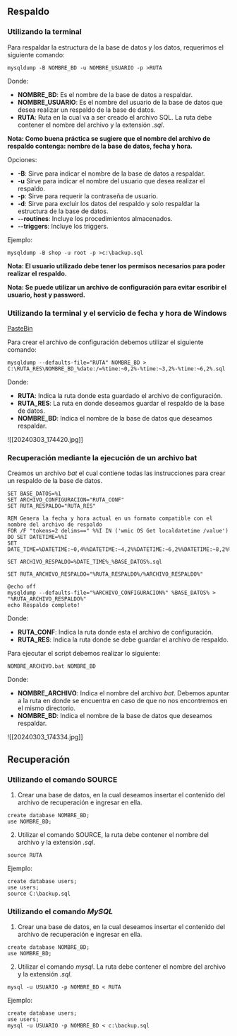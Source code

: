 ## Respaldo
### Utilizando la terminal

Para respaldar la estructura de la base de datos y los datos, requerimos el siguiente comando:

```
mysqldump -B NOMBRE_BD -u NOMBRE_USUARIO -p >RUTA
```

Donde:

- **NOMBRE_BD**: Es el nombre de la base de datos a respaldar.
- **NOMBRE_USUARIO**: Es el nombre del usuario de la base de datos que desea realizar un respaldo de la base de datos.
- **RUTA**: Ruta en la cual va a ser creado el archivo SQL. La ruta debe contener el nombre del archivo y la extensión *.sql*.

**Nota: Como buena práctica se sugiere que el nombre del archivo de respaldo contenga: nombre de la base de datos, fecha y hora.**

Opciones:

- **-B**: Sirve para indicar el nombre de la base de datos a respaldar.
- **-u** Sirve para indicar el nombre del usuario que desea realizar el respaldo.
- **-p**: Sirve para requerir la contraseña de usuario.
- **-d**: Sirve para excluir los datos del respaldo y solo respaldar la estructura de la base de datos.
- **--routines**: Incluye los procedimientos almacenados.
- **--triggers**: Incluye los triggers.

Ejemplo:

```
mysqldump -B shop -u root -p >c:\backup.sql
```

**Nota: El usuario utilizado debe tener los permisos necesarios para poder realizar el respaldo.**

**Nota: Se puede utilizar un archivo de configuración para evitar escribir el usuario, host y password.**
### Utilizando la terminal y el servicio de fecha y hora de Windows

[PasteBin](https://pastebin.com/uTgA8VMT)

Para crear el archivo de configuración debemos utilizar el siguiente comando:

```
mysqldump --defaults-file="RUTA" NOMBRE_BD > C:\RUTA_RES\NOMBRE_BD_%date:/=%time:~0,2%-%time:~3,2%-%time:~6,2%.sql
```

Donde:

- **RUTA**: Indica la ruta donde esta guardado el archivo de configuración.
- **RUTA_RES**: La ruta en donde deseamos guardar el respaldo de la base de datos.
- **NOMBRE_BD**: Indica el nombre de la base de datos que deseamos respaldar.

![[20240303_174420.jpg]]
### Recuperación mediante la ejecución de un archivo bat

Creamos un archivo *bat* el cual contiene todas las instrucciones para crear un respaldo de la base de datos.

```
SET BASE_DATOS=%1
SET ARCHIVO_CONFIGURACION="RUTA_CONF"
SET RUTA_RESPALDO="RUTA_RES"

REM Genera la fecha y hora actual en un formato compatible con el nombre del archivo de respaldo
FOR /F "tokens=2 delims==" %%I IN ('wmic OS Get localdatetime /value') DO SET DATETIME=%%I
SET DATE_TIME=%DATETIME:~0,4%%DATETIME:~4,2%%DATETIME:~6,2%%DATETIME:~8,2%%DATETIME:~10,2%%DATETIME:~12,2%
 
SET ARCHIVO_RESPALDO=%DATE_TIME%_%BASE_DATOS%.sql
 
SET RUTA_ARCHIVO_RESPALDO="%RUTA_RESPALDO%/%ARCHIVO_RESPALDO%"
 
@echo off
mysqldump --defaults-file="%ARCHIVO_CONFIGURACION%" %BASE_DATOS% > "%RUTA_ARCHIVO_RESPALDO%"
echo Respaldo completo!
```

Donde:

- **RUTA_CONF**: Indica la ruta donde esta el archivo de configuración.
- **RUTA_RES**: Indica la ruta donde se debe guardar el archivo de respaldo.

Para ejecutar el script debemos realizar lo siguiente:

```
NOMBRE_ARCHIVO.bat NOMBRE_BD
```

Donde:

- **NOMBRE_ARCHIVO**: Indica el nombre del archivo *bat*. Debemos apuntar a la ruta en donde se encuentra en caso de que no nos encontremos en el mismo directorio.
- **NOMBRE_BD**: Indica el nombre de la base de datos que deseamos respaldar.

![[20240303_174334.jpg]]
## Recuperación

### Utilizando el comando SOURCE

1. Crear una base de datos, en la cual deseamos insertar el contenido del archivo de recuperación e ingresar en ella.

```
create database NOMBRE_BD;
use NOMBRE_BD;
```

2. Utilizar el comando SOURCE, la ruta debe contener el nombre del archivo y la extensión *.sql*.

```
source RUTA
```

Ejemplo:

```
create database users;
use users;
source C:\backup.sql
```
### Utilizando el comando *MySQL*

1. Crear una base de datos, en la cual deseamos insertar el contenido del archivo de recuperación e ingresar en ella.

```
create database NOMBRE_BD;
use NOMBRE_BD;
```

2. Utilizar el comando *mysql*. La ruta debe contener el nombre del archivo y la extensión *.sql*.

```
mysql -u USUARIO -p NOMBRE_BD < RUTA
```

Ejemplo:

```
create database users;
use users;
mysql -u USUARIO -p NOMBRE_BD < c:\backup.sql
```